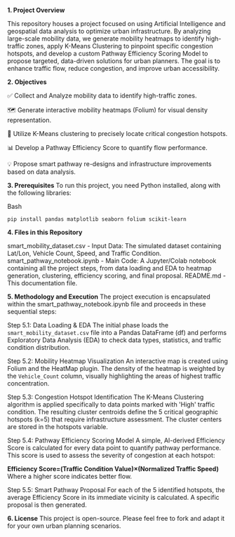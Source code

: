 **1. Project Overview**
   
This repository houses a project focused on using Artificial Intelligence and geospatial data analysis to optimize urban infrastructure. By analyzing large-scale mobility data, we generate mobility heatmaps to identify high-traffic zones, apply K-Means Clustering to pinpoint specific congestion hotspots, and develop a custom Pathway Efficiency Scoring Model to propose targeted, data-driven solutions for urban planners. The goal is to enhance traffic flow, reduce congestion, and improve urban accessibility.

**2. Objectives**
   
✅ Collect and Analyze mobility data to identify high-traffic zones.

🗺️ Generate interactive mobility heatmaps (Folium) for visual density representation.

🤖 Utilize K-Means clustering to precisely locate critical congestion hotspots.

📊 Develop a Pathway Efficiency Score to quantify flow performance.

💡 Propose smart pathway re-designs and infrastructure improvements based on data analysis.

**3. Prerequisites**
To run this project, you need Python installed, along with the following libraries:

Bash

`pip install pandas matplotlib seaborn folium scikit-learn`

**4. Files in this Repository**
   
smart_mobility_dataset.csv	  -  Input Data: The simulated dataset containing Lat/Lon, Vehicle Count, Speed, and Traffic Condition.
smart_pathway_notebook.ipynb  -  Main Code: A Jupyter/Colab notebook containing all the project steps, from data loading and EDA to heatmap generation, clustering, efficiency scoring, and final proposal. 
README.md - This documentation file.


**5. Methodology and Execution**
The project execution is encapsulated within the smart_pathway_notebook.ipynb file and proceeds in these sequential steps:

Step 5.1: Data Loading & EDA
The initial phase loads the `smart_mobility_dataset.csv` file into a Pandas DataFrame (df) and performs Exploratory Data Analysis (EDA) to check data types, statistics, and traffic condition distribution.

Step 5.2: Mobility Heatmap Visualization
An interactive map is created using Folium and the HeatMap plugin. The density of the heatmap is weighted by the `Vehicle_Count` column, visually highlighting the areas of highest traffic concentration.

Step 5.3: Congestion Hotspot Identification
The K-Means Clustering algorithm is applied specifically to data points marked with 'High' traffic condition.
The resulting cluster centroids define the 5 critical geographic hotspots (k=5) that require infrastructure assessment. The cluster centers are stored in the hotspots variable.

Step 5.4: Pathway Efficiency Scoring Model
A simple, AI-derived Efficiency Score is calculated for every data point to quantify pathway performance. This score is used to assess the severity of congestion at each hotspot:

**Efficiency Score=(Traffic Condition Value)×(Normalized Traffic Speed)**
Where a higher score indicates better flow.

Step 5.5: Smart Pathway Proposal
For each of the 5 identified hotspots, the average Efficiency Score in its immediate vicinity is calculated. A specific proposal is then generated.

**6. License**
This project is open-source. Please feel free to fork and adapt it for your own urban planning scenarios.

